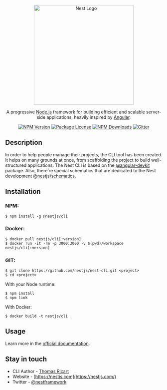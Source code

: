 <p align="center">
  <a href="http://nestjs.com/" target="blank"><img src="https://nestjs.com/img/logo_text.svg" width="320" alt="Nest Logo" /></a>
</p>

  <p align="center">A progressive <a href="http://nodejs.org" target="blank">Node.js</a> framework for building efficient and scalable server-side applications, heavily inspired by <a href="https://angular.io" target="blank">Angular</a>.</p>
    <p align="center">
<a href="https://www.npmjs.com/~nestjscore"><img src="https://img.shields.io/npm/v/@nestjs/cli.svg" alt="NPM Version" /></a>
<a href="https://www.npmjs.com/~nestjscore"><img src="https://img.shields.io/npm/l/@nestjs/cli.svg" alt="Package License" /></a>
<a href="https://www.npmjs.com/~nestjscore"><img src="https://img.shields.io/npm/dm/@nestjs/cli.svg" alt="NPM Downloads" /></a>
<a href="https://gitter.im/nestjs/nestjs-cli?utm_source=badge&utm_medium=badge&utm_campaign=pr-badge&utm_content=body_badge"><img src="https://badges.gitter.im/nestjs/nestjs.svg" alt="Gitter" /></a>

## Description

In order to help people manage their projects, the CLI tool has been created. It helps on many grounds at once, from scaffolding the project to build well-structured applications. The Nest CLI is based on the [@angular-devkit](https://github.com/angular/devkit) package. Also, there're special schematics that are dedicated to the Nest development [@nestjs/schematics](https://github.com/nestjs/schematics).


## Installation
### NPM:

```
$ npm install -g @nestjs/cli
```

### Docker:
```
$ docker pull nestjs/cli[:version]
$ docker run -it -rm -p 3000:3000 -v $(pwd)/workspace nestjs/cli[:version]
```

### GIT:
```
$ git clone https://github.com/nestjs/nest-cli.git <project>
$ cd <project>
```

With your Node runtime:
```
$ npm install
$ npm link
```

With Docker:

```
$ docker build -t nestjs/cli .
```

## Usage

Learn more in the [official documentation](https://docs.nestjs.com/).

## Stay in touch

* CLI Author - [Thomas Ricart](https://github.com/ThomRick)
* Website - [https://nestjs.com](https://nestjs.com/)
* Twitter - [@nestframework](https://twitter.com/nestframework)

